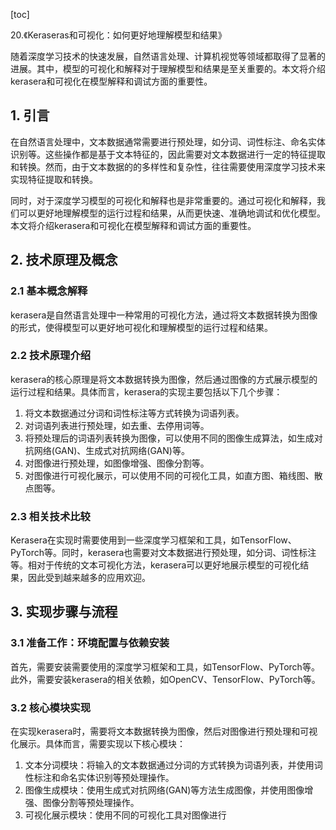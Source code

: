 
[toc]                    
                
                
20.《Keraseras和可视化：如何更好地理解模型和结果》

随着深度学习技术的快速发展，自然语言处理、计算机视觉等领域都取得了显著的进展。其中，模型的可视化和解释对于理解模型和结果是至关重要的。本文将介绍kerasera和可视化在模型解释和调试方面的重要性。

## 1. 引言

在自然语言处理中，文本数据通常需要进行预处理，如分词、词性标注、命名实体识别等。这些操作都是基于文本特征的，因此需要对文本数据进行一定的特征提取和转换。然而，由于文本数据的的多样性和复杂性，往往需要使用深度学习技术来实现特征提取和转换。

同时，对于深度学习模型的可视化和解释也是非常重要的。通过可视化和解释，我们可以更好地理解模型的运行过程和结果，从而更快速、准确地调试和优化模型。本文将介绍kerasera和可视化在模型解释和调试方面的重要性。

## 2. 技术原理及概念

### 2.1 基本概念解释

kerasera是自然语言处理中一种常用的可视化方法，通过将文本数据转换为图像的形式，使得模型可以更好地可视化和理解模型的运行过程和结果。

### 2.2 技术原理介绍

kerasera的核心原理是将文本数据转换为图像，然后通过图像的方式展示模型的运行过程和结果。具体而言，kerasera的实现主要包括以下几个步骤：

1. 将文本数据通过分词和词性标注等方式转换为词语列表。
2. 对词语列表进行预处理，如去重、去停用词等。
3. 将预处理后的词语列表转换为图像，可以使用不同的图像生成算法，如生成对抗网络(GAN)、生成式对抗网络(GAN)等。
4. 对图像进行预处理，如图像增强、图像分割等。
5. 对图像进行可视化展示，可以使用不同的可视化工具，如直方图、箱线图、散点图等。

### 2.3 相关技术比较

Kerasera在实现时需要使用到一些深度学习框架和工具，如TensorFlow、PyTorch等。同时，kerasera也需要对文本数据进行预处理，如分词、词性标注等。相对于传统的文本可视化方法，kerasera可以更好地展示模型的可视化结果，因此受到越来越多的应用欢迎。

## 3. 实现步骤与流程

### 3.1 准备工作：环境配置与依赖安装

首先，需要安装需要使用的深度学习框架和工具，如TensorFlow、PyTorch等。此外，需要安装kerasera的相关依赖，如OpenCV、TensorFlow、PyTorch等。

### 3.2 核心模块实现

在实现kerasera时，需要将文本数据转换为图像，然后对图像进行预处理和可视化展示。具体而言，需要实现以下核心模块：

1. 文本分词模块：将输入的文本数据通过分词的方式转换为词语列表，并使用词性标注和命名实体识别等预处理操作。
2. 图像生成模块：使用生成式对抗网络(GAN)等方法生成图像，并使用图像增强、图像分割等预处理操作。
3. 可视化展示模块：使用不同的可视化工具对图像进行

